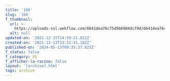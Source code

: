 ```yaml
---
title: '166'
slug: '166'
f_thumbnail:
  url: >-
    https://uploads-ssl.webflow.com/6641dea76c75d9b6904dcf9d/6641dea76c75d9b6904dd288_166.jpg
  alt: null
updated-on: '2021-12-15T14:59:21.812Z'
created-on: '2021-12-13T23:31:41.182Z'
published-on: '2024-05-13T09:35:37.825Z'
f_status: false
f_category: XS
f_afficher-la-racine: false
layout: '[archive].html'
tags: archive
---
```



